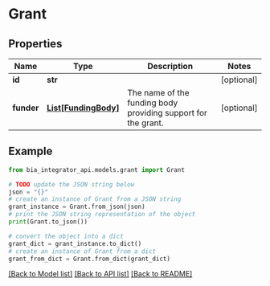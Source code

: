 # Grant


## Properties

Name | Type | Description | Notes
------------ | ------------- | ------------- | -------------
**id** | **str** |  | [optional] 
**funder** | [**List[FundingBody]**](FundingBody.md) | The name of the funding body providing support for the grant. | [optional] 

## Example

```python
from bia_integrator_api.models.grant import Grant

# TODO update the JSON string below
json = "{}"
# create an instance of Grant from a JSON string
grant_instance = Grant.from_json(json)
# print the JSON string representation of the object
print(Grant.to_json())

# convert the object into a dict
grant_dict = grant_instance.to_dict()
# create an instance of Grant from a dict
grant_from_dict = Grant.from_dict(grant_dict)
```
[[Back to Model list]](../README.md#documentation-for-models) [[Back to API list]](../README.md#documentation-for-api-endpoints) [[Back to README]](../README.md)


